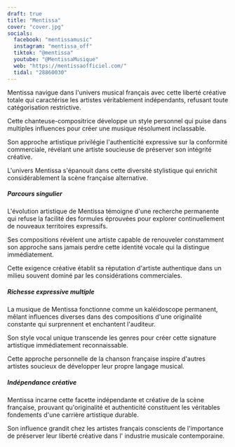 ```yaml
---
draft: true
title: "Mentissa"
cover: "cover.jpg"
socials:
  facebook: "mentissamusic"
  instagram: "mentissa_off"
  tiktok: "@mentissa"
  youtube: "@MentissaMusique"
  web: "https://mentissaofficiel.com/"
  tidal: "28860030"
---
```


Mentissa navigue dans l'univers musical français avec cette liberté créative totale qui caractérise les artistes
véritablement indépendants, refusant toute catégorisation restrictive.

Cette chanteuse-compositrice développe un style personnel qui puise dans multiples influences pour créer une musique
résolument inclassable.

Son approche artistique privilégie l'authenticité expressive sur la conformité commerciale, révélant une artiste
soucieuse de préserver son intégrité créative.

L'univers Mentissa s'épanouit dans cette diversité stylistique qui enrichit considérablement la scène française
alternative.

##### Parcours singulier

L'évolution artistique de Mentissa témoigne d'une recherche permanente qui refuse la facilité des formules éprouvées
pour explorer continuellement de nouveaux territoires expressifs.

Ses compositions révèlent une artiste capable de renouveler constamment son approche sans jamais perdre cette identité
vocale qui la distingue immédiatement.

Cette exigence créative établit sa réputation d'artiste authentique dans un milieu souvent dominé par les considérations
commerciales.

##### Richesse expressive multiple

La musique de Mentissa fonctionne comme un kaléidoscope permanent, mêlant influences diverses dans des compositions
d'une originalité constante qui surprennent et enchantent l'auditeur.

Son style vocal unique transcende les genres pour créer cette signature artistique immédiatement reconnaissable.

Cette approche personnelle de la chanson française inspire d'autres artistes soucieux de développer leur propre langage
musical.

##### Indépendance créative

Mentissa incarne cette facette indépendante et créative de la scène française, prouvant qu'originalité et authenticité
constituent les véritables fondements d'une carrière artistique durable.

Son influence grandit chez les artistes français conscients de l'importance de préserver leur liberté créative dans l'
industrie musicale contemporaine.
